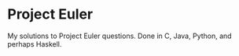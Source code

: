 Project Euler
============

My solutions to Project Euler questions. Done in C, Java, Python, and perhaps Haskell.